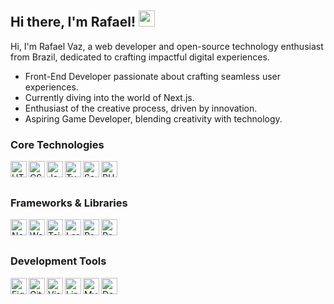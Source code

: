 ## Hi there, I'm Rafael! <img src="https://raw.githubusercontent.com/iampavangandhi/iampavangandhi/master/gifs/Hi.gif" width="26">

Hi, I'm Rafael Vaz, a web developer and open-source technology enthusiast from Brazil, dedicated to crafting impactful digital experiences.

- Front-End Developer passionate about crafting seamless user experiences.
- Currently diving into the world of Next.js.
- Enthusiast of the creative process, driven by innovation.
- Aspiring Game Developer, blending creativity with technology.

### Core Technologies 

<img align="left" alt="HTML" width="26px" src="https://cdn.jsdelivr.net/gh/devicons/devicon/icons/html5/html5-original.svg" />
<img align="left" alt="CSS" width="26px" src="https://cdn.jsdelivr.net/gh/devicons/devicon/icons/css3/css3-original.svg"/>
<img align="left" alt="Javascript" width="26px" src="https://cdn.jsdelivr.net/gh/devicons/devicon/icons/javascript/javascript-original.svg"/>
<img align="left" alt="Typescript" width="26px" src="https://cdn.jsdelivr.net/gh/devicons/devicon/icons/typescript/typescript-original.svg"/>
<img align="left" alt="Sass" width="26px" src="https://cdn.jsdelivr.net/gh/devicons/devicon@latest/icons/csharp/csharp-original.svg"/>
<img align="left" alt="PHP" width="26px" src="https://cdn.jsdelivr.net/gh/devicons/devicon/icons/php/php-original.svg"/>

<br/><br/>

### Frameworks & Libraries 

<img align="left" alt="Node.js" width="26px" src="https://cdn.jsdelivr.net/gh/devicons/devicon/icons/nodejs/nodejs-original.svg"/>
<img align="left" alt="Webpack" width="26px" src="https://cdn.jsdelivr.net/gh/devicons/devicon/icons/webpack/webpack-original.svg"/>
<img align="left" alt="Tailwind" width="26px" src="https://cdn.jsdelivr.net/gh/devicons/devicon/icons/tailwindcss/tailwindcss-original.svg"/>
<img align="left" alt="Laravel" width="26px" src="https://cdn.jsdelivr.net/gh/devicons/devicon/icons/laravel/laravel-original.svg"/>
<img align="left" alt="React" width="26px" src="https://cdn.jsdelivr.net/gh/devicons/devicon/icons/react/react-original.svg"/>
<img align="left" alt="Redux" width="26px" src="https://cdn.jsdelivr.net/gh/devicons/devicon/icons/redux/redux-original.svg"/>

<br/><br/>

### Development Tools 

<img align="left" alt="Figma" width="26px" src="https://cdn.jsdelivr.net/gh/devicons/devicon/icons/figma/figma-original.svg"/>
<img align="left" alt="Git" width="26px" src="https://cdn.jsdelivr.net/gh/devicons/devicon/icons/git/git-original.svg"/>
<img align="left" alt="Visual Studio Code" width="26px" src="https://cdn.jsdelivr.net/gh/devicons/devicon/icons/vscode/vscode-original.svg"/>
<img align="left" alt="Linux" width="26px" src="https://cdn.jsdelivr.net/gh/devicons/devicon/icons/linux/linux-original.svg"/>
<img align="left" alt="MySQL" width="26px" src="https://cdn.jsdelivr.net/gh/devicons/devicon/icons/mysql/mysql-original.svg"/>
<img align="left" alt="Docker" width="26px" src="https://cdn.jsdelivr.net/gh/devicons/devicon/icons/docker/docker-plain.svg"/>

